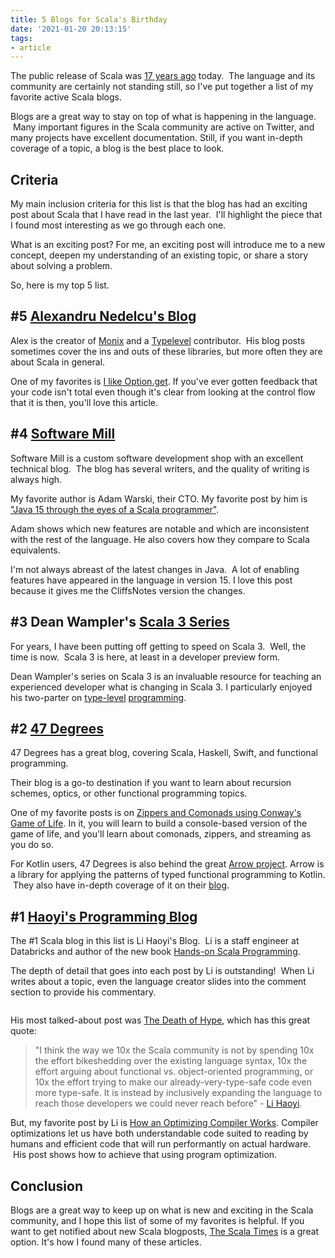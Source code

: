 ```yaml
---
title: 5 Blogs for Scala's Birthday
date: '2021-01-20 20:13:15'
tags:
- article
---
```


The public release of Scala was [17 years ago](https://en.wikipedia.org/wiki/Scala_(programming_language)#History) today. &nbsp;The language and its community are certainly not standing still, so I've put together a list of my favorite active Scala blogs.

Blogs are a great way to stay on top of what is happening in the language. &nbsp;Many important figures in the Scala community are active on Twitter, and many projects have excellent documentation. Still, if you want in-depth coverage of a topic, a blog is the best place to look.

## Criteria

My main inclusion criteria for this list is that the blog has had an exciting post about Scala that I have read in the last year. &nbsp;I'll highlight the piece that I found most interesting as we go through each one.

What is an exciting post? For me, an exciting post will introduce me to a new concept, deepen my understanding of an existing topic, or share a story about solving a problem.

So, here is my top 5 list.

## #5 [Alexandru Nedelcu's Blog](https://alexn.org/blog/)

Alex is the creator of [Monix](https://monix.io/) and a [Typelevel](https://typelevel.org/) contributor. &nbsp;His blog posts sometimes cover the ins and outs of these libraries, but more often they are about Scala in general.

One of my favorites is [I like Option.get](https://alexn.org/blog/2020/11/12/i-like-option-get.html). If you've ever gotten feedback that your code isn't total even though it's clear from looking at the control flow that it is then, you'll love this article.

## #4 [Software Mill](https://blog.softwaremill.com/tagged/scala)

Software Mill is a custom software development shop with an excellent technical blog. &nbsp;The blog has several writers, and the quality of writing is always high.

My favorite author is Adam Warski, their CTO. My favorite post by him is ["Java 15 through the eyes of a Scala programmer"](https://blog.softwaremill.com/java-15-through-the-eyes-of-a-scala-programmer-edde1ea04492).

Adam shows which new features are notable and which are inconsistent with the rest of the language. He also covers how they compare to Scala equivalents.

I'm not always abreast of the latest changes in Java. &nbsp;A lot of enabling features have appeared in the language in version 15. I love this post because it gives me the CliffsNotes version the changes.

## #3 Dean Wampler's [Scala 3 Series](https://medium.com/scala-3)

For years, I have been putting off getting to speed on Scala 3. &nbsp;Well, the time is now. &nbsp;Scala 3 is here, at least in a developer preview form.

Dean Wampler's series on Scala 3 is an invaluable resource for teaching an experienced developer what is changing in Scala 3. I particularly enjoyed his two-parter on [type-level](https://medium.com/scala-3/scala-3-dependent-types-part-i-273e9076e8f8) [programming](https://medium.com/scala-3/scala-3-dependent-types-part-ii-e7fc04dbfb08).

## #2 [47 Degrees](https://www.47deg.com/blog/tags/scala/)

47 Degrees has a great blog, covering Scala, Haskell, Swift, and functional programming.

Their blog is a go-to destination if you want to learn about recursion schemes, optics, or other functional programming topics.

One of my favorite posts is on [Zippers and Comonads using Conway's Game of Life](https://www.47deg.com/blog/game-of-life-scala/). In it, you will learn to build a console-based version of the game of life, and you'll learn about comonads, zippers, and streaming as you do so.

For Kotlin users, 47 Degrees is also behind the great [Arrow project](https://github.com/arrow-kt/arrow). Arrow is a library for applying the patterns of typed functional programming to Kotlin. &nbsp;They also have in-depth coverage of it on their [blog](https://www.47deg.com/blog/tags/arrow/).

## #1 [Haoyi's Programming Blog](https://www.lihaoyi.com/)

The #1 Scala blog in this list is Li Haoyi's Blog. &nbsp;Li is a staff engineer at Databricks and author of the new book [Hands-on Scala Programming](https://www.handsonscala.com/).

The depth of detail that goes into each post by Li is outstanding! &nbsp;When Li writes about a topic, even the language creator slides into the comment section to provide his commentary.

<figure class="kg-card kg-image-card"><img src="https://firebasestorage.googleapis.com/v0/b/firescript-577a2.appspot.com/o/imgs%2Fapp%2FCorecursive%2FOeXcNOsSzI.png?alt=media&amp;token=065207e0-5221-4066-9fbc-7853dee1c742" class="kg-image" alt></figure>

His most talked-about post was [The Death of Hype](https://www.lihaoyi.com/post/TheDeathofHypeWhatsNextforScala.html), which has this great quote:

> "I think the way we 10x the Scala community is not by spending 10x the effort bikeshedding over the existing language syntax, 10x the effort arguing about functional vs. object-oriented programming, or 10x the effort trying to make our already-very-type-safe code even more type-safe. It is instead by inclusively expanding the language to reach those developers we could never reach before" - [Li Haoyi](https://www.lihaoyi.com/post/TheDeathofHypeWhatsNextforScala.html).

But, my favorite post by Li is [How an Optimizing Compiler Works](https://www.lihaoyi.com/post/HowanOptimizingCompilerWorks.html). Compiler optimizations let us have both understandable code suited to reading by humans and efficient code that will run performantly on actual hardware. &nbsp;His post shows how to achieve that using program optimization.

## Conclusion

Blogs are a great way to keep up on what is new and exciting in the Scala community, and I hope this list of some of my favorites is helpful. If you want to get notified about new Scala blogposts, [The Scala Times](http://scalatimes.com/) is a great option. It's how I found many of these articles.

